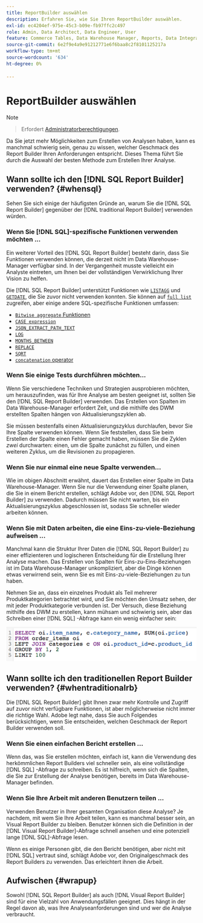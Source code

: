 ```yaml
---
title: ReportBuilder auswählen
description: Erfahren Sie, wie Sie Ihren ReportBuilder auswählen.
exl-id: ec4204ef-975e-45c3-b09e-fb97ffc2c497
role: Admin, Data Architect, Data Engineer, User
feature: Commerce Tables, Data Warehouse Manager, Reports, Data Integration
source-git-commit: 6e2f9e4a9e91212771e6f6baa8c2f8101125217a
workflow-type: tm+mt
source-wordcount: '634'
ht-degree: 0%

---
```


# ReportBuilder auswählen

>[!NOTE]
>>Erfordert [Administratorberechtigungen](../../administrator/user-management/user-management.md).

Da Sie jetzt mehr Möglichkeiten zum Erstellen von Analysen haben, kann es manchmal schwierig sein, genau zu wissen, welcher Geschmack des Report Builder Ihren Anforderungen entspricht. Dieses Thema führt Sie durch die Auswahl der besten Methode zum Erstellen Ihrer Analyse.

## Wann sollte ich den [!DNL SQL Report Builder] verwenden? {#whensql}

Sehen Sie sich einige der häufigsten Gründe an, warum Sie die [!DNL SQL Report Builder] gegenüber der [!DNL traditional Report Builder] verwenden würden.

### Wenn Sie [!DNL SQL]-spezifische Funktionen verwenden möchten ...

Ein weiterer Vorteil des [!DNL SQL Report Builder] besteht darin, dass Sie Funktionen verwenden können, die derzeit nicht im Data Warehouse-Manager verfügbar sind. In der Vergangenheit musste vielleicht ein Analyste eintreten, um Ihnen bei der vollständigen Verwirklichung Ihrer Vision zu helfen.

Die [!DNL SQL Report Builder] unterstützt Funktionen wie [`LISTAGG`](https://docs.aws.amazon.com/redshift/latest/dg/r_LISTAGG.html) und [`GETDATE`](https://docs.aws.amazon.com/redshift/latest/dg/r_GETDATE.html), die Sie zuvor nicht verwenden konnten. Sie können auf [`full list`](https://docs.aws.amazon.com/redshift/latest/dg/c_SQL_functions.html) zugreifen, aber einige andere SQL-spezifische Funktionen umfassen:

* [`Bitwise aggregate` Funktionen](https://docs.aws.amazon.com/redshift/latest/dg/c_bitwise_aggregate_functions.html)
* [`CASE expression`](https://docs.aws.amazon.com/redshift/latest/dg/r_CASE_function.html)
* [`JSON_EXTRACT_PATH_TEXT`](https://docs.aws.amazon.com/redshift/latest/dg/JSON_EXTRACT_PATH_TEXT.html)
* [`LOG`](https://docs.aws.amazon.com/redshift/latest/dg/r_LOG.html)
* [`MONTHS_BETWEEN`](https://docs.aws.amazon.com/redshift/latest/dg/r_MONTHS_BETWEEN_function.html)
* [`REPLACE`](https://docs.aws.amazon.com/redshift/latest/dg/r_REPLACE.html)
* [`SQRT`](https://docs.aws.amazon.com/redshift/latest/dg/r_SQRT.html)
* [`concatenation` operator](https://docs.aws.amazon.com/redshift/latest/dg/r_concat_op.html)

### Wenn Sie einige Tests durchführen möchten...

Wenn Sie verschiedene Techniken und Strategien ausprobieren möchten, um herauszufinden, was für Ihre Analyse am besten geeignet ist, sollten Sie den [!DNL SQL Report Builder] verwenden. Das Erstellen von Spalten im Data Warehouse-Manager erfordert Zeit, und die mithilfe des DWM erstellten Spalten hängen von Aktualisierungszyklen ab.

Sie müssen bestenfalls einen Aktualisierungszyklus durchlaufen, bevor Sie Ihre Spalte verwenden können. Wenn Sie feststellen, dass Sie beim Erstellen der Spalte einen Fehler gemacht haben, müssen Sie die Zyklen *zwei* durchwarten: einen, um die Spalte zunächst zu füllen, und einen weiteren Zyklus, um die Revisionen zu propagieren.

### Wenn Sie nur einmal eine neue Spalte verwenden...

Wie im obigen Abschnitt erwähnt, dauert das Erstellen einer Spalte im Data Warehouse-Manager. Wenn Sie nur die Verwendung einer Spalte planen, die Sie in einem Bericht erstellen, schlägt Adobe vor, den [!DNL SQL Report Builder] zu verwenden. Dadurch müssen Sie nicht warten, bis ein Aktualisierungszyklus abgeschlossen ist, sodass Sie schneller wieder arbeiten können.

### Wenn Sie mit Daten arbeiten, die eine Eins-zu-viele-Beziehung aufweisen ...

Manchmal kann die Struktur Ihrer Daten die [!DNL SQL Report Builder] zu einer effizienteren und logischeren Entscheidung für die Erstellung Ihrer Analyse machen. Das Erstellen von Spalten für Eins-zu-Eins-Beziehungen ist im Data Warehouse-Manager unkompliziert, aber die Dinge können etwas verwirrend sein, wenn Sie es mit Eins-zu-viele-Beziehungen zu tun haben.

Nehmen Sie an, dass ein einzelnes Produkt als Teil mehrerer Produktkategorien betrachtet wird, und Sie möchten den Umsatz sehen, der mit jeder Produktkategorie verbunden ist. Der Versuch, diese Beziehung mithilfe des DWM zu erstellen, kann mühsam und schwierig sein, aber das Schreiben einer [!DNL SQL] -Abfrage kann ein wenig einfacher sein:

![](../../assets/When_should_I_use_the_RB_2.png)

## Wann sollte ich den traditionellen Report Builder verwenden? {#whentraditionalrb}

Die [!DNL SQL Report Builder] gibt Ihnen zwar mehr Kontrolle und Zugriff auf zuvor nicht verfügbare Funktionen, ist aber möglicherweise nicht immer die richtige Wahl. Adobe legt nahe, dass Sie auch Folgendes berücksichtigen, wenn Sie entscheiden, welchen Geschmack der Report Builder verwenden soll.

### Wenn Sie einen einfachen Bericht erstellen ...

Wenn das, was Sie erstellen möchten, einfach ist, kann die Verwendung des herkömmlichen Report Builders viel schneller sein, als eine vollständige [!DNL SQL] -Abfrage zu schreiben. Es ist hilfreich, wenn sich die Spalten, die Sie zur Erstellung der Analyse benötigen, bereits im Data Warehouse-Manager befinden.

### Wenn Sie Ihre Arbeit mit anderen Benutzern teilen ...

Verwenden Benutzer in Ihrer gesamten Organisation diese Analyse? Je nachdem, mit wem Sie Ihre Arbeit teilen, kann es manchmal besser sein, an Visual Report Builder zu bleiben. Benutzer können sich die Definition in der [!DNL Visual Report Builder]-Abfrage schnell ansehen und eine potenziell lange [!DNL SQL]-Abfrage lesen.

Wenn es einige Personen gibt, die den Bericht benötigen, aber nicht mit [!DNL SQL] vertraut sind, schlägt Adobe vor, den Originalgeschmack des Report Builders zu verwenden. Das erleichtert ihnen die Arbeit.

## Aufwischen {#wrapup}

Sowohl [!DNL SQL Report Builder] als auch [!DNL Visual Report Builder] sind für eine Vielzahl von Anwendungsfällen geeignet. Dies hängt in der Regel davon ab, was Ihre Analyseanforderungen sind und wer die Analyse verbraucht.
